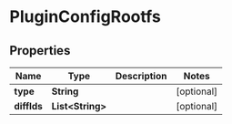 
# PluginConfigRootfs

## Properties
Name | Type | Description | Notes
------------ | ------------- | ------------- | -------------
**type** | **String** |  |  [optional]
**diffIds** | **List&lt;String&gt;** |  |  [optional]



